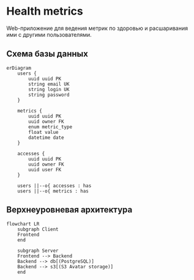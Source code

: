 # Health metrics

Web-приложение для ведения метрик по здоровью и расшаривания ими с другими
пользователями.

## Схема базы данных

```mermaid
erDiagram
	users {
		uuid uuid PK
		string email UK
		string login UK
		string password
	}

	metrics {
		uuid uuid PK
		uuid owner FK
		enum metric_type
		float value
		datetime date
	}

	accesses {
		uuid uuid PK
		uuid owner FK
		uuid user FK
	}

	users ||--o{ accesses : has
	users ||--o{ metrics : has
```

## Верхнеуровневая архитектура

```mermaid
flowchart LR
	subgraph Client
	Frontend
	end

	subgraph Server
	Frontend --> Backend
	Backend --> db[(PostgreSQL)]
	Backend --> s3[(S3 Avatar storage)]
	end
```

